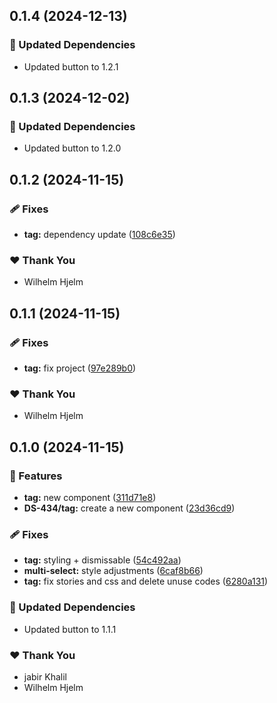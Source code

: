 ## 0.1.4 (2024-12-13)

### 🧱 Updated Dependencies

- Updated button to 1.2.1

## 0.1.3 (2024-12-02)

### 🧱 Updated Dependencies

- Updated button to 1.2.0

## 0.1.2 (2024-11-15)

### 🩹 Fixes

- **tag:** dependency update ([108c6e35](https://github.com/migrationsverket/midas/commit/108c6e35))

### ❤️  Thank You

- Wilhelm Hjelm

## 0.1.1 (2024-11-15)

### 🩹 Fixes

- **tag:** fix project ([97e289b0](https://github.com/migrationsverket/midas/commit/97e289b0))

### ❤️  Thank You

- Wilhelm Hjelm

## 0.1.0 (2024-11-15)

### 🚀 Features

- **tag:** new component ([311d71e8](https://github.com/migrationsverket/midas/commit/311d71e8))
- **DS-434/tag:** create a new component ([23d36cd9](https://github.com/migrationsverket/midas/commit/23d36cd9))

### 🩹 Fixes

- **tag:** styling + dismissable ([54c492aa](https://github.com/migrationsverket/midas/commit/54c492aa))
- **multi-select:** style adjustments ([6caf8b66](https://github.com/migrationsverket/midas/commit/6caf8b66))
- **tag:** fix stories and css and delete unuse codes ([6280a131](https://github.com/migrationsverket/midas/commit/6280a131))

### 🧱 Updated Dependencies

- Updated button to 1.1.1

### ❤️  Thank You

- jabir Khalil
- Wilhelm Hjelm
